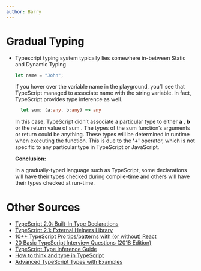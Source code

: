 ```yaml
---
author: Barry
---
```


# Gradual Typing

- Typescript typing system typically lies somewhere in-between Static and Dynamic Typing

  ```js
  let name = "John";
  ```

   If you hover over the variable name in the playground, you’ll see that TypeScript managed to associate name with the string variable. In fact, TypeScript provides type inference as well.

  ```ts
    let sum: (a:any, b:any) => any
  ```

   In this case, TypeScript didn’t associate a particular type to either **a** , **b** or the return value of sum . The types of the sum function’s arguments or return could be anything. These types will be determined in runtime when executing the function. This is due to the **'+'** operator, which is not specific to any particular type in TypeScript or JavaScript.

   **Conclusion:**

   In a gradually-typed language such as TypeScript, some declarations will have their types checked during compile-time and others will have their types checked at run-time.

# Other Sources

- [TypeScript 2.0: Built-In Type Declarations](https://mariusschulz.com/blog/typescript-2-0-built-in-type-declarations)
- [TypeScript 2.1: External Helpers Library](https://mariusschulz.com/blog/typescript-2-1-external-helpers-library)
- [10++ TypeScript Pro tips/patterns with (or without) React](https://medium.com/@martin_hotell/10-typescript-pro-tips-patterns-with-or-without-react-5799488d6680)
- [20 Basic TypeScript Interview Questions (2018 Edition)](https://www.fullstack.cafe/blog/20-typescript-interview-questions-and-answers-in-2018)
- [TypeScript Type Inference Guide](http://ducin.it/typescript-type-inference-guide)
- [How to think and type in TypeScript](https://areknawo.com/how-to-think-and-type-in-typescript/)
- [Advanced TypeScript Types with Examples](https://levelup.gitconnected.com/advanced-typescript-types-with-examples-1d144e4eda9e)
  